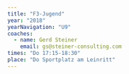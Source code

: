 ```yaml
---
title: "F3-Jugend"
year: "2018"
yearNavigation: "U9"
coaches:
  - name: Gerd Steiner
    email: gs@steiner-consulting.com
times: "Do 17:15-18:30"
place: "Do Sportplatz am Leinritt"
---
```

